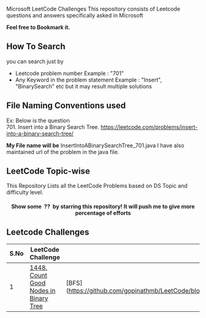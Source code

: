 Microsoft LeetCode Challenges
This repository consists of Leetcode questions and answers specifically asked in Microsoft

**Feel free to Bookmark it.** 
## **How To Search**
you can search just by
 - Leetcode problem number 
     Example : "701" 
 - Any Keyword in the problem  statement
    Example : "Insert", "BinarySearch" etc but it may result multiple solutions

 

## File Naming Conventions used
Ex: Below is the question   
701. Insert into a Binary Search Tree.
https://leetcode.com/problems/insert-into-a-binary-search-tree/


 **My File name will be**
InsertIntoABinarySearchTree_701.java
I have also maintained url of the problem in the java file.



## LeetCode Topic-wise
This Repository Lists all the LeetCode Problems based on DS Topic and difficulty level.


<h4 align="center"> Show some &nbsp;??&nbsp; by starring this repository! It will push me to give more percentage of efforts</h4>

## Leetcode Challenges
|  S.No  | LeetCode Challenge             | Java Solution           |    Difficulty         |     Learnings/Tips       |
|-----|---------------- | ----------------------- | ------------- | -------------------------------------------- | 
1 | [1448. Count Good Nodes in Binary Tree](https://leetcode.com/problems/count-good-nodes-in-binary-tree/) | [BFS] (https://github.com/gopinathmb/LeetCode/blob/main/src/main/java/com/gopi/leetcode/tree/BinaryTreeInorderTraversal_094_Iterative.java) | Medium       |

